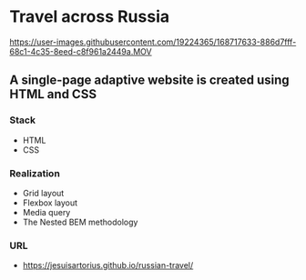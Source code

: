 # Travel across Russia

https://user-images.githubusercontent.com/19224365/168717633-886d7fff-68c1-4c35-8eed-c8f961a2449a.MOV

## A single-page adaptive website is created using HTML and CSS

### Stack
* HTML
* CSS

### Realization
* Grid layout
* Flexbox layout
* Media query
* The Nested BEM methodology

### URL
* https://jesuisartorius.github.io/russian-travel/